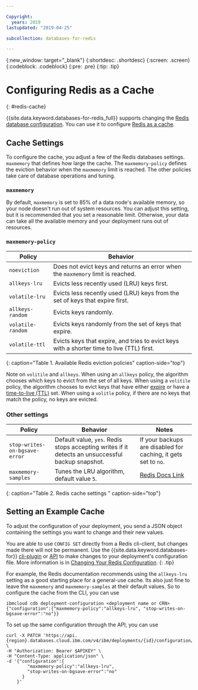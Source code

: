 ```yaml
---

Copyright:
  years: 2019
lastupdated: "2019-04-25"

subcollection: databases-for-redis

---
```


{:new_window: target="_blank"}
{:shortdesc: .shortdesc}
{:screen: .screen}
{:codeblock: .codeblock}
{:pre: .pre}
{:tip: .tip}

# Configuring Redis as a Cache
{: #redis-cache}

{{site.data.keyword.databases-for-redis_full}} supports changing the [Redis database configuration](/docs/services/databases-for-redis?topic=databases-for-redis-changing-configuration). You can use it to configure [Redis as a cache](https://redis.io/topics/lru-cache).

## Cache Settings

To configure the cache, you adjust a few of the Redis databases settings. `maxmemory` that defines how large the cache. The `maxmemory-policy` defines the eviction behavior when the `maxmemory` limit is reached. The other policies take care of database operations and tuning.

### `maxmemory`

By default, `maxmemory` is set to 85% of a data node's available memory, so your node doesn't run out of system resources. You can adjust this setting, but it is recommended that you set a reasonable limit. Otherwise, your data can take all the available memory and your deployment runs out of resources.

### `maxmemory-policy`

Policy|Behavior
---------|---------
`noeviction` | Does not evict keys and returns an error when the `maxmemory` limit is reached.
`allkeys-lru` | Evicts less recently used (LRU) keys first.
`volatile-lru` | Evicts less recently used (LRU) keys from the set of keys that expire first.
`allkeys-random` | Evicts keys randomly.
`volatile-random` | Evicts keys randomly from the set of keys that expire.
`volatile-ttl` | Evicts keys that expire, and tries to evict keys with a shorter time to live (TTL) first.
{: caption="Table 1. Available Redis eviction policies" caption-side="top"}

Note on `volitile` and `allkeys`. When using an `allkeys` policy, the algorithm chooses which keys to evict from the set of all keys. When using a `volitile` policy, the algorithm chooses to evict keys that have either [expire](https://redis.io/commands/expire) or have a [time-to-live (TTL)](https://redis.io/commands/ttl) set. When using a `volitle` policy, if there are no keys that match the policy, no keys are evicted.

### Other settings

Policy|Behavior|Notes
---------|---------|------------
`stop-writes-on-bgsave-error` | Default value, `yes`. Redis stops accepting writes if it detects an unsuccessful backup snapshot.| If your backups are disabled for caching, it gets set to `no`.
`maxmemory-samples` | Tunes the LRU algorithm, default value `5`. | [Redis Docs Link](https://redis.io/topics/lru-cache#approximated-lru-algorithm)

{: caption="Table 2. Redis cache settings " caption-side="top"}

## Setting an Example Cache

To adjust the configuration of your deployment, you send a JSON object containing the settings you want to change and their new values. 

You are able to use `CONFIG SET` directly from a Redis cli-client, but changes made there will not be permanent. Use the {{site.data.keyword.databases-for}} [cli-plugin](/docs/databases-cli-plugin?topic=cloud-databases-cli-cdb-reference#deployment-configuration) or [API](https://{DomainName}/apidocs/cloud-databases-api#change-your-database-configuration) to make changes to your deployment's configuration file. More information is in [Changing Your Redis Configuration](/docs/services/databases-for-redis?topic=databases-for-redis-redis-cache).
{: .tip} 

For example, the Redis documentation recommends using the `allkeys-lru` setting as a good starting place for a general-use cache. Its also just fine to leave the `maxmemory` and `maxmemory-samples` at their default values. So to configure the cache from the CLI, you can use
```
ibmcloud cdb deployment-configuration <deployment name or CRN> {"configuration":{"maxmemory-policy":"allkeys-lru", "stop-writes-on-bgsave-error":"no"}}
```

To set up the same configuration through the API, you can use
```
curl -X PATCH 'https://api.{region}.databases.cloud.ibm.com/v4/ibm/deployments/{id}/configuration/schema' \
-H "Authorization: Bearer $APIKEY" \
-H "Content-Type: application/json" \
-d '{"configuration":{
        "maxmemory-policy":"allkeys-lru", 
        "stop-writes-on-bgsave-error":"no"
      }
    }'
```



